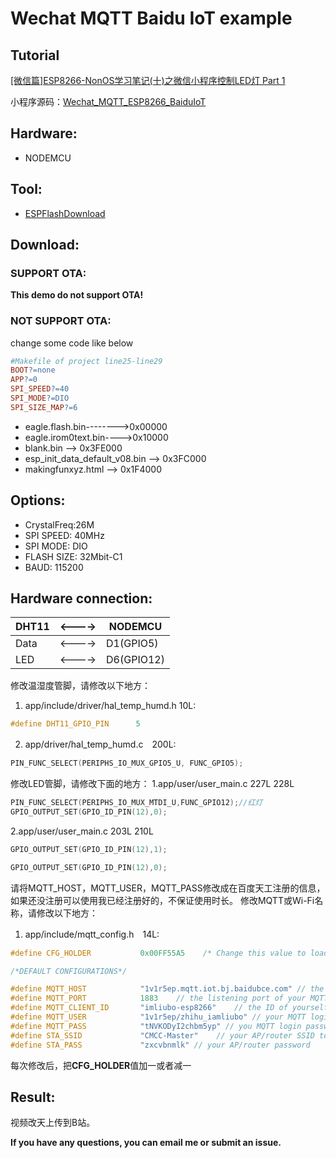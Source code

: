 # Wechat MQTT Baidu IoT example

## Tutorial

[[微信篇]ESP8266-NonOS学习笔记(十)之微信小程序控制LED灯 Part 1](https://zhuanlan.zhihu.com/p/60843533)

小程序源码：[Wechat_MQTT_ESP8266_BaiduIoT](https://github.com/imliubo/Wechat_MQTT_ESP8266_BaiduIoT)

## Hardware:
* NODEMCU

## Tool:
* [ESPFlashDownload](https://www.espressif.com/sites/default/files/tools/flash_download_tools_v3.6.4.rar)

## Download:

### SUPPORT OTA:

**This demo do not support OTA!**

### NOT SUPPORT OTA:

change some code like below
```makefile
#Makefile of project line25-line29
BOOT?=none
APP?=0
SPI_SPEED?=40
SPI_MODE?=DIO
SPI_SIZE_MAP?=6
```

* eagle.flash.bin-------->0x00000
* eagle.irom0text.bin---->0x10000
* blank.bin --> 0x3FE000
* esp_init_data_default_v08.bin --> 0x3FC000
* makingfunxyz.html --> 0x1F4000

## Options:
* CrystalFreq:26M
* SPI SPEED: 40MHz
* SPI MODE: DIO
* FLASH SIZE: 32Mbit-C1
* BAUD: 115200

## Hardware connection:

DHT11|<---->|NODEMCU
-|-|-
Data|<---->| D1(GPIO5)
LED|<---->|D6(GPIO12)

修改温湿度管脚，请修改以下地方：
1. app/include/driver/hal_temp_humd.h 10L: 
```C
#define DHT11_GPIO_PIN      5
```
2. app/driver/hal_temp_humd.c　200L:
```C
PIN_FUNC_SELECT(PERIPHS_IO_MUX_GPIO5_U, FUNC_GPIO5);
```
修改LED管脚，请修改下面的地方：
1.app/user/user_main.c 227L 228L
```c
PIN_FUNC_SELECT(PERIPHS_IO_MUX_MTDI_U,FUNC_GPIO12);//红灯
GPIO_OUTPUT_SET(GPIO_ID_PIN(12),0);
```
2.app/user/user_main.c 203L 210L
```c
GPIO_OUTPUT_SET(GPIO_ID_PIN(12),1);

GPIO_OUTPUT_SET(GPIO_ID_PIN(12),0);
```


请将MQTT_HOST，MQTT_USER，MQTT_PASS修改成在百度天工注册的信息，如果还没注册可以使用我已经注册好的，不保证使用时长。
修改MQTT或Wi-Fi名称，请修改以下地方：
1. app/include/mqtt_config.h　14L:
```C
#define CFG_HOLDER           0x00FF55A5    /* Change this value to load default configurations */

/*DEFAULT CONFIGURATIONS*/

#define MQTT_HOST            "1v1r5ep.mqtt.iot.bj.baidubce.com" // the IP address or domain name of your MQTT server or MQTT broker ,such as "mqtt.yourdomain.com"
#define MQTT_PORT            1883    // the listening port of your MQTT server or MQTT broker
#define MQTT_CLIENT_ID       "imliubo-esp8266"    // the ID of yourself, any string is OK,client would use this ID register itself to MQTT server
#define MQTT_USER            "1v1r5ep/zhihu_iamliubo" // your MQTT login name, if MQTT server allow anonymous login,any string is OK, otherwise, please input valid login name which you had registered
#define MQTT_PASS            "tNVKODyI2chbm5yp" // you MQTT login password, same as above
#define STA_SSID 			 "CMCC-Master"    // your AP/router SSID to config your device networking
#define STA_PASS 			 "zxcvbnmlk" // your AP/router password
```
每次修改后，把**CFG_HOLDER**值加一或者减一

## Result:

视频改天上传到B站。

**If you have any questions, you can email me or submit an issue.**

